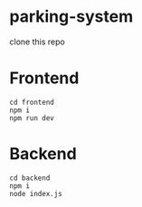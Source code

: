 # parking-system

clone this repo

# Frontend

`cd frontend` </br>
`npm i`</br>
`npm run dev`


# Backend

`cd backend` </br>
`npm i`</br>
`node index.js`
